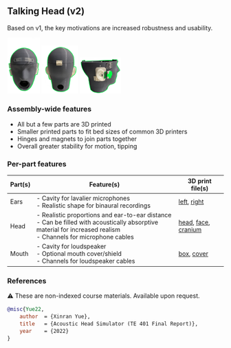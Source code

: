 ## Talking Head (v2)
Based on v1, the key motivations are increased robustness and usability.

<img alt="Front view of head prototype" src="images/PrototypeFront.png" width="15%" />
<img alt="Back view of head prototype" src="images/PrototypeBack.png" width="17%" />
<img alt="Profile view of head prototype" src="images/PrototypeSide.png" width="19%" />

### Assembly-wide features
- All but a few parts are 3D printed
- Smaller printed parts to fit bed sizes of common 3D printers
- Hinges and magnets to join parts together
- Overall greater stability for motion, tipping

### Per-part features
| Part(s) | Feature(s) | 3D print file(s) |
| --- | --- | --- |
| Ears | - Cavity for lavalier microphones <br/> - Realistic shape for binaural recordings | [left](./solids/EarLeft.stl), [right](./solids/EarRight.stl) |
| Head | - Realistic proportions and ear-to-ear distance <br/> - Can be filled with acoustically absorptive material for increased realism <br/> - Channels for microphone cables | [head](./solids/HeadBase.stl), [face](./solids/Face.stl), [cranium](./solids/HeadScalp.stl) |
| Mouth | - Cavity for loudspeaker <br/> - Optional mouth cover/shield <br/> - Channels for loudspeaker cables  | [box](./solids/MouthBox.stl), [cover](./solids/MouthCover.stl) |

### References
⚠ These are non-indexed course materials. Available upon request.
```bibtex
@misc{Yue22,
    author  = {Xinran Yue},
    title   = {Acoustic Head Simulator (TE 401 Final Report)},
    year    = {2022}
}
```